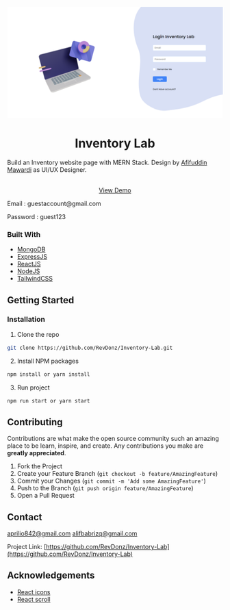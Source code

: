 <p align="center">
  <a href="https://github.com/RevDonz/Inventory-Lab/">
    <img src="src/assets/images/Inventory Lab.png" alt="screenshot">
  </a>

  <h1 align="center">Inventory Lab</h3>
    Build an Inventory website page with MERN Stack. Design by <a href="https://www.instagram.com/afifmawardii/">Afifuddin Mawardi</a> as UI/UX Designer.
<br/ >
  <p align="center">
    <br />
    <a href="https://inventory-lab.netlify.app/">View Demo</a>
    <p>Email : guestaccount@gmail.com</p>
    <p>Password : guest123</p>
  </p>
</p>

### Built With

-   [MongoDB](https://www.mongodb.com/)
-   [ExpressJS](https://expressjs.com/)
-   [ReactJS](https://reactjs.org)
-   [NodeJS](https://nodejs.org/en/)
-   [TailwindCSS](https://tailwindcss.com)

<!-- GETTING STARTED -->

## Getting Started

### Installation

1. Clone the repo

```sh
git clone https://github.com/RevDonz/Inventory-Lab.git
```

2. Install NPM packages

```sh
npm install or yarn install
```

3. Run project

```sh
npm run start or yarn start
```

<!-- CONTRIBUTING -->

## Contributing

Contributions are what make the open source community such an amazing place to be learn, inspire, and create. Any contributions you make are **greatly appreciated**.

1. Fork the Project
2. Create your Feature Branch (`git checkout -b feature/AmazingFeature`)
3. Commit your Changes (`git commit -m 'Add some AmazingFeature'`)
4. Push to the Branch (`git push origin feature/AmazingFeature`)
5. Open a Pull Request

<!-- CONTACT -->

## Contact

aprilio842@gmail.com
alifbabrizq@gmail.com

Project Link: [https://github.com/RevDonz/Inventory-Lab](https://github.com/RevDonz/Inventory-Lab)

<!-- ACKNOWLEDGEMENTS -->

## Acknowledgements

-   [React icons](https://react-icons.github.io/react-icons)
-   [React scroll](https://www.npmjs.com/package/react-scroll)
